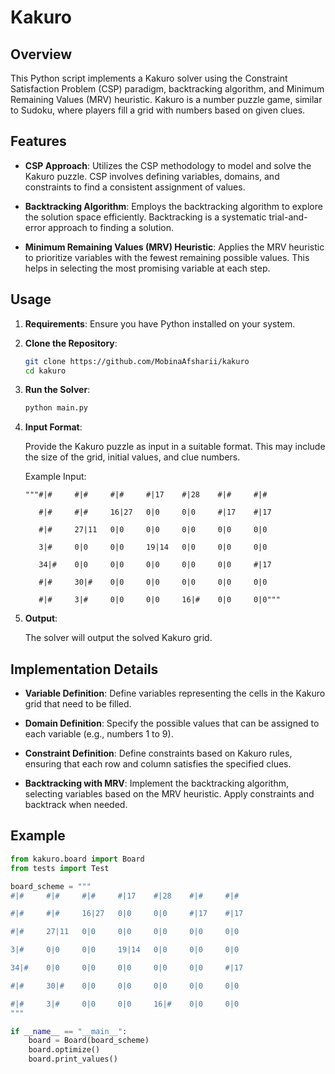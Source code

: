 # Kakuro

## Overview

This Python script implements a Kakuro solver using the Constraint Satisfaction Problem (CSP) paradigm, backtracking algorithm, and Minimum Remaining Values (MRV) heuristic. Kakuro is a number puzzle game, similar to Sudoku, where players fill a grid with numbers based on given clues.

## Features

- **CSP Approach**: Utilizes the  CSP methodology to model and solve the Kakuro puzzle. CSP involves defining variables, domains, and constraints to find a consistent assignment of values.

- **Backtracking Algorithm**: Employs the backtracking algorithm to explore the solution space efficiently. Backtracking is a systematic trial-and-error approach to finding a solution.

- **Minimum Remaining Values (MRV) Heuristic**: Applies the MRV heuristic to prioritize variables with the fewest remaining possible values. This helps in selecting the most promising variable at each step.

## Usage

1. **Requirements**: Ensure you have Python installed on your system.

2. **Clone the Repository**:

    ```bash
    git clone https://github.com/MobinaAfsharii/kakuro
    cd kakuro
    ```

3. **Run the Solver**:

    ```python
    python main.py
    ```

4. **Input Format**:

    Provide the Kakuro puzzle as input in a suitable format. This may include the size of the grid, initial values, and clue numbers.

    Example Input:

    ```
    """#|#     #|#     #|#     #|17    #|28    #|#     #|#

       #|#     #|#     16|27   0|0     0|0     #|17    #|17

       #|#     27|11   0|0     0|0     0|0     0|0     0|0

       3|#     0|0     0|0     19|14   0|0     0|0     0|0

       34|#    0|0     0|0     0|0     0|0     0|0     #|17

       #|#     30|#    0|0     0|0     0|0     0|0     0|0

       #|#     3|#     0|0     0|0     16|#    0|0     0|0"""
    ```

5. **Output**:

    The solver will output the solved Kakuro grid.

## Implementation Details

- **Variable Definition**: Define variables representing the cells in the Kakuro grid that need to be filled.

- **Domain Definition**: Specify the possible values that can be assigned to each variable (e.g., numbers 1 to 9).

- **Constraint Definition**: Define constraints based on Kakuro rules, ensuring that each row and column satisfies the specified clues.

- **Backtracking with MRV**: Implement the backtracking algorithm, selecting variables based on the MRV heuristic. Apply constraints and backtrack when needed.

## Example

```python
from kakuro.board import Board
from tests import Test

board_scheme = """
#|#     #|#     #|#     #|17    #|28    #|#     #|#

#|#     #|#     16|27   0|0     0|0     #|17    #|17

#|#     27|11   0|0     0|0     0|0     0|0     0|0

3|#     0|0     0|0     19|14   0|0     0|0     0|0

34|#    0|0     0|0     0|0     0|0     0|0     #|17

#|#     30|#    0|0     0|0     0|0     0|0     0|0

#|#     3|#     0|0     0|0     16|#    0|0     0|0
"""

if __name__ == "__main__":
    board = Board(board_scheme)
    board.optimize()
    board.print_values()

```
